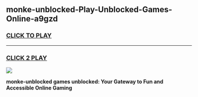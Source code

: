 
## monke-unblocked-Play-Unblocked-Games-Online-a9gzd
<h3>
<a href="https://premium76.site?title=monke-unblocked&ref=25A">CLICK TO PLAY</a></h3>
<hr>

<h3>
<a href="https://premium76.site?title=monke-unblocked&ref=25A">CLICK 2 PLAY</a>
  
</h3>

<a href="https://premium76.site?title=monke-unblocked&ref=25A"><img src="https://clearcache.store/games.png"></a>


**monke-unblocked games unblocked: Your Gateway to Fun and Accessible Online Gaming**
